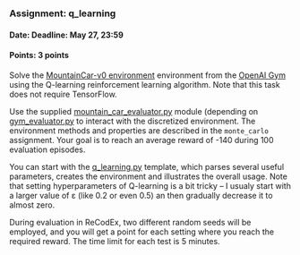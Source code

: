 ### Assignment: q_learning
#### Date: Deadline: May 27, 23:59
#### Points: 3 points

Solve the [MountainCar-v0 environment](https://gym.openai.com/envs/MountainCar-v0)
environment from the [OpenAI Gym](https://gym.openai.com/) using the Q-learning
reinforcement learning algorithm. Note that this task does not require
TensorFlow.

Use the supplied [mountain_car_evaluator.py](https://github.com/ufal/npfl114/tree/past-1718/labs/11/mountain_car_evaluator.py)
module (depending on [gym_evaluator.py](https://github.com/ufal/npfl114/tree/past-1718/labs/11/gym_evaluator.py)
to interact with the discretized environment. The environment
methods and properties are described in the `monte_carlo` assignment.
Your goal is to reach an average reward of -140 during 100 evaluation episodes.

You can start with the [q_learning.py](https://github.com/ufal/npfl114/tree/past-1718/labs/12/q_learning.py)
template, which parses several useful parameters, creates the environment
and illustrates the overall usage. Note that setting hyperparameters of
Q-learning is a bit tricky – I usualy start with a larger value of ε (like 0.2 or even 0.5) an
then gradually decrease it to almost zero.

During evaluation in ReCodEx, two different random seeds will be employed, and
you will get a point for each setting where you reach the required reward.
The time limit for each test is 5 minutes.
